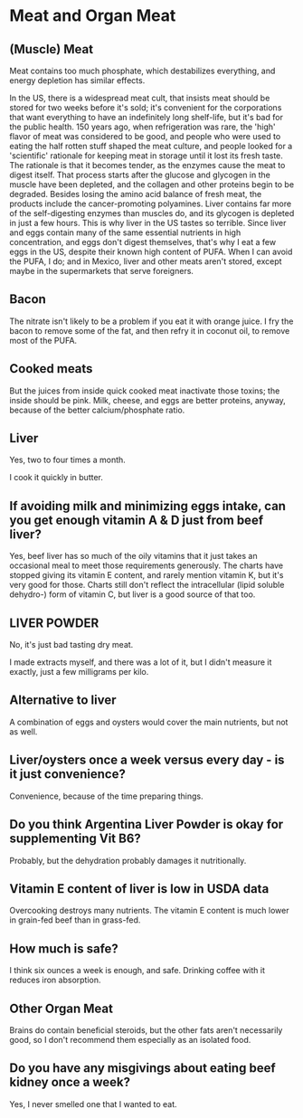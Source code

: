 # Meat and Organ Meat

## (Muscle) Meat

Meat contains too much phosphate, which destabilizes everything, and energy depletion has similar effects.

In the US, there is a widespread meat cult, that insists meat should be stored for two weeks before it's sold; it's convenient for the corporations that want everything to have an indefinitely long shelf-life, but it's bad for the public health. 150 years ago, when refrigeration was rare, the 'high' flavor of meat was considered to be good, and people who were used to eating the half rotten stuff shaped the meat culture, and people looked for a 'scientific' rationale for keeping meat in storage until it lost its fresh taste. The rationale is that it becomes tender, as the enzymes cause the meat to digest itself. That process starts after the glucose and glycogen in the muscle have been depleted, and the collagen and other proteins begin to be degraded. Besides losing the amino acid balance of fresh meat, the products include the cancer-promoting polyamines. Liver contains far more of the self-digesting enzymes than muscles do, and its glycogen is depleted in just a few hours. This is why liver in the US tastes so terrible. Since liver and eggs contain many of the same essential nutrients in high concentration, and eggs don't digest themselves, that's why I eat a few eggs in the US, despite their known high content of PUFA. When I can avoid the PUFA, I do; and in Mexico, liver and other meats aren't stored, except maybe in the supermarkets that serve foreigners.

## Bacon
The nitrate isn't likely to be a problem if you eat it with orange juice. I fry the bacon to remove some of the fat, and then refry it in coconut oil, to remove most of the PUFA.

## Cooked meats
But the juices from inside quick cooked meat inactivate those toxins; the inside should be pink. Milk, cheese, and eggs are better proteins, anyway, because of the better calcium/phosphate ratio.

## Liver
Yes, two to four times a month.

I cook it quickly in butter.

## If avoiding milk and minimizing eggs intake, can you get enough vitamin A & D just from beef liver?
Yes, beef liver has so much of the oily vitamins that it just takes an occasional meal to meet those requirements generously. The charts have stopped giving its vitamin E content, and rarely mention vitamin K, but it's very good for those. Charts still don't reflect the intracellular (lipid soluble dehydro-) form of vitamin C, but liver is a good source of that too.

## LIVER POWDER
No, it's just bad tasting dry meat.

I made extracts myself, and there was a lot of it, but I didn't measure it exactly, just a few milligrams per kilo.

## Alternative to liver
A combination of eggs and oysters would cover the main nutrients, but not as well.

## Liver/oysters once a week versus every day - is it just convenience?
Convenience, because of the time preparing things.

## Do you think Argentina Liver Powder is okay for supplementing Vit B6?
Probably, but the dehydration probably damages it nutritionally.

## Vitamin E content of liver is low in USDA data
Overcooking destroys many nutrients. The vitamin E content is much lower in grain-fed beef than in grass-fed.

## How much is safe?
I think six ounces a week is enough, and safe. Drinking coffee with it reduces iron absorption.

## Other Organ Meat
Brains do contain beneficial steroids, but the other fats aren't necessarily good, so I don't recommend them especially as an isolated food.

## Do you have any misgivings about eating beef kidney once a week?
Yes, I never smelled one that I wanted to eat.

